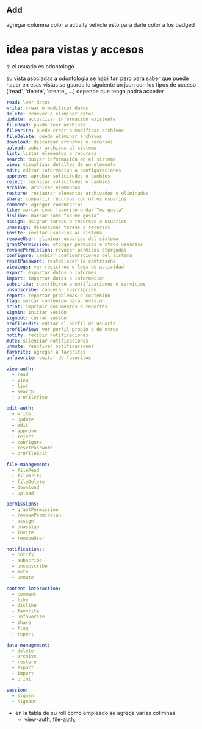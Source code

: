 ## Add

agregar columna color a activity vehicle
esto para darle color a los badged


# idea para vistas y accesos

si el usuario es odontologo

su vista asociadas a odontologia se habilitan
pero para saber que puede hacer en esas vistas se guarda lo siguiente
un json con los tipos de acceso ['read', 'delete', 'create', ...] depende que tenga podra acceder

```yml
read: leer datos
write: crear o modificar datos
delete: remover o eliminar datos
update: actualizar información existente
fileRead: puede leer archivos
fileWrite: puede crear o modificar archivos
fileDelete: puede eliminar archivos
download: descargar archivos o recursos
upload: subir archivos al sistema
list: listar elementos o recursos
search: buscar información en el sistema
view: visualizar detalles de un elemento
edit: editar información o configuraciones
approve: aprobar solicitudes o cambios
reject: rechazar solicitudes o cambios
archive: archivar elementos
restore: restaurar elementos archivados o eliminados
share: compartir recursos con otros usuarios
comment: agregar comentarios
like: marcar como favorito o dar “me gusta”
dislike: marcar como “no me gusta”
assign: asignar tareas o recursos a usuarios
unassign: desasignar tareas o recursos
invite: invitar usuarios al sistema
removeUser: eliminar usuarios del sistema
grantPermission: otorgar permisos a otros usuarios
revokePermission: revocar permisos otorgados
configure: cambiar configuraciones del sistema
resetPassword: restablecer la contraseña
viewLogs: ver registros o logs de actividad
export: exportar datos o informes
import: importar datos o información
subscribe: suscribirse a notificaciones o servicios
unsubscribe: cancelar suscripción
report: reportar problemas o contenido
flag: marcar contenido para revisión
print: imprimir documentos o reportes
signin: iniciar sesión
signout: cerrar sesión
profileEdit: editar el perfil de usuario
profileView: ver perfil propio o de otros
notify: recibir notificaciones
mute: silenciar notificaciones
unmute: reactivar notificaciones
favorite: agregar a favoritos
unfavorite: quitar de favoritos
```

```yml
view-auth:
  - read
  - view
  - list
  - search
  - profileView

edit-auth:
  - write
  - update
  - edit
  - approve
  - reject
  - configure
  - resetPassword
  - profileEdit

file-management:
  - fileRead
  - fileWrite
  - fileDelete
  - download
  - upload

permissions:
  - grantPermission
  - revokePermission
  - assign
  - unassign
  - invite
  - removeUser

notifications:
  - notify
  - subscribe
  - unsubscribe
  - mute
  - unmute

content-interaction:
  - comment
  - like
  - dislike
  - favorite
  - unfavorite
  - share
  - flag
  - report

data-management:
  - delete
  - archive
  - restore
  - export
  - import
  - print

session:
  - signin
  - signout
```

- en la tabla de su roll como empleado se agrega varias colimnas
    - view-auth, file-auth,